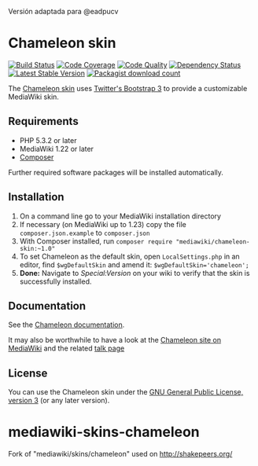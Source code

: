 
  Versión adaptada para @eadpucv



# Chameleon skin
[![Build Status](https://travis-ci.org/wikimedia/mediawiki-skins-chameleon.svg?branch=master)](https://travis-ci.org/wikimedia/mediawiki-skins-chameleon)
[![Code Coverage](https://scrutinizer-ci.com/g/wikimedia/mediawiki-skins-chameleon/badges/coverage.png?b=master)](https://scrutinizer-ci.com/g/wikimedia/mediawiki-skins-chameleon/?branch=master)
[![Code Quality](https://scrutinizer-ci.com/g/wikimedia/mediawiki-skins-chameleon/badges/quality-score.png?b=master)](https://scrutinizer-ci.com/g/wikimedia/mediawiki-skins-chameleon/?branch=master)
[![Dependency Status](https://www.versioneye.com/php/mediawiki:chameleon-skin/badge.png)](https://www.versioneye.com/php/mediawiki:chameleon-skin)
[![Latest Stable Version](https://poser.pugx.org/mediawiki/chameleon-skin/version.png)](https://packagist.org/packages/mediawiki/chameleon-skin)
[![Packagist download count](https://poser.pugx.org/mediawiki/chameleon-skin/d/total.png)](https://packagist.org/packages/mediawiki/chameleon-skin)

The [Chameleon skin][mw-chameleon] uses [Twitter's Bootstrap 3][twbs] to provide
a customizable MediaWiki skin.

## Requirements

- PHP 5.3.2 or later
- MediaWiki 1.22 or later
- [Composer][composer]

Further required software packages will be installed automatically.

## Installation

1. On a command line go to your MediaWiki installation directory
2. If necessary (on MediaWiki up to 1.23) copy the file `composer.json.example`
   to `composer.json`
3. With Composer installed, run
   `composer require "mediawiki/chameleon-skin:~1.0"`
4. To set Chameleon as the default skin, open `LocalSettings.php` in an editor,
   find `$wgDefaultSkin` and amend it: `$wgDefaultSkin='chameleon';`
5. __Done:__ Navigate to _Special:Version_ on your wiki to verify that the skin
   is successfully installed.

## Documentation

See the [Chameleon documentation](docs/index.md).

It may also be worthwhile to have a look at the [Chameleon site on
MediaWiki][mw-chameleon] and the related [talk page][mw-chameleon-talk]

## License

You can use the Chameleon skin under the [GNU General Public License, version
3][license] (or any later version).


[mw-chameleon]: https://www.mediawiki.org/wiki/Skin:Chameleon
[mw-chameleon-talk]: https://www.mediawiki.org/wiki/Skin_talk:Chameleon
[composer]: https://getcomposer.org/
[twbs]: http://getbootstrap.com/
[license]: https://www.gnu.org/copyleft/gpl.html


mediawiki-skins-chameleon
=========================

Fork of "mediawiki/skins/chameleon" used on http://shakepeers.org/
